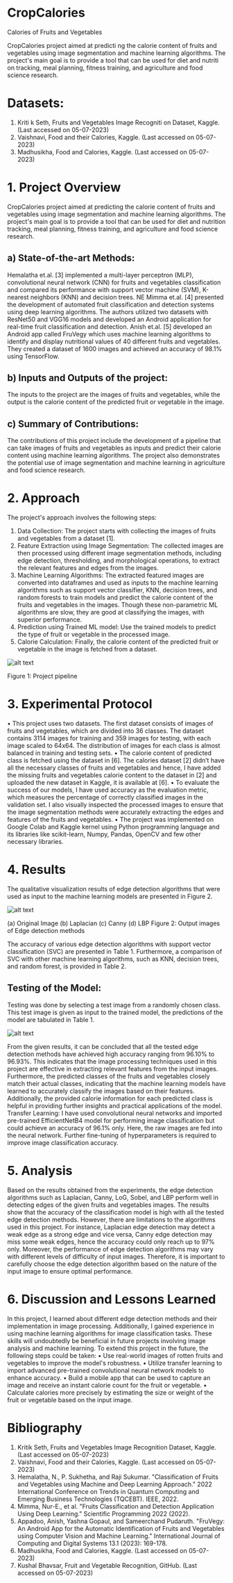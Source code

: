 # CropCalories
Calories of Fruits and Vegetables

CropCalories project aimed at predicti ng the calorie content of  fruits and vegetables using image segmentation and machine learning algorithms. The project's main goal is to provide a tool that can be  used  for  diet  and  nutriti on  tracking,  meal  planning,  fitness  training,  and  agriculture  and  food science research. 

# Datasets:
1.  Kriti k Seth,  Fruits and Vegetables Image Recogniti on Dataset, Kaggle. (Last accessed on 05-07-2023) 
2.  Vaishnavi, Food and their Calories, Kaggle. (Last accessed on 05-07-2023) 
3.  Madhusikha, Food and Calories, Kaggle. (Last accessed on 05-07-2023) 


# 1.	Project Overview
CropCalories project aimed at predicting the calorie content of fruits and vegetables using image segmentation and machine learning algorithms. The project's main goal is to provide a tool that can be used for diet and nutrition tracking, meal planning, fitness training, and agriculture and food science research.
## a)	State-of-the-art Methods:
Hemalatha et.al. [3] implemented a multi-layer perceptron (MLP), convolutional neural network (CNN) for fruits and vegetables classification and compared its performance with support vector machine (SVM), K-nearest neighbors (KNN) and decision trees. NE Mimma et.al. [4] presented the development of automated fruit classification and detection systems using deep learning algorithms. The authors utilized two datasets with ResNet50 and VGG16 models and developed an Android application for real-time fruit classification and detection. Anish et.al. [5] developed an Android app called FruVegy which uses machine learning algorithms to identify and display nutritional values of 40 different fruits and vegetables. They created a dataset of 1600 images and achieved an accuracy of 98.1% using TensorFlow.
## b)	Inputs and Outputs of the project: 
The inputs to the project are the images of fruits and vegetables, while the output is the calorie content of the predicted fruit or vegetable in the image.
## c)	Summary of Contributions: 
The contributions of this project include the development of a pipeline that can take images of fruits and vegetables as inputs and predict their calorie content using machine learning algorithms. The project also demonstrates the potential use of image segmentation and machine learning in agriculture and food science research.

# 2.	Approach
The project's approach involves the following steps:
1.	Data Collection: The project starts with collecting the images of fruits and vegetables from a dataset [1].
2.	Feature Extraction using Image Segmentation: The collected images are then processed using different image segmentation methods, including edge detection, thresholding, and morphological operations, to extract the relevant features and edges from the images.
3.	Machine Learning Algorithms: The extracted featured images are converted into dataframes and used as inputs to the machine learning algorithms such as support vector classifier, KNN, decision trees, and random forests to train models and predict the calorie content of the fruits and vegetables in the images. Though these non-parametric ML algorithms are slow, they are good at classifying the images, with superior performance.
4.	Prediction using Trained ML model: Use the trained models to predict the type of fruit or vegetable in the processed image.
5.	Calorie Calculation: Finally, the calorie content of the predicted fruit or vegetable in the image is fetched from a dataset. 



![alt text](https://github.com/[madhusikha]/[CropCalories]/blob/[main]/project_pipeline.png?raw=true)

Figure 1: Project pipeline

# 3.	Experimental Protocol
•	This project uses two datasets. The first dataset consists of images of fruits and vegetables, which are divided into 36 classes. The dataset contains 3114 images for training and 359 images for testing, with each image scaled to 64x64. The distribution of images for each class is almost balanced in training and testing sets.
•	The calorie content of predicted class is fetched using the dataset in [6]. The calories dataset [2] didn’t have all the necessary classes of fruits and vegetables and hence, I have added the missing fruits and vegetables calorie content to the dataset in [2] and uploaded the new dataset in Kaggle, it is available at [6].
•	To evaluate the success of our models, I have used accuracy as the evaluation metric, which measures the percentage of correctly classified images in the validation set. I also visually inspected the processed images to ensure that the image segmentation methods were accurately extracting the edges and features of the fruits and vegetables.
•	The project was implemented on Google Colab and Kaggle kernel using Python programming language and its libraries like scikit-learn, Numpy, Pandas, OpenCV and few other necessary libraries.

# 4.	Results
The qualitative visualization results of edge detection algorithms that were used as input to the machine learning models are presented in Figure 2. 

![alt text](https://github.com/[username]/[reponame]/blob/[branch]/image.jpg?raw=true)

(a) Original Image	(b) Laplacian 	(c) Canny	(d) LBP
Figure 2: Output images of Edge detection methods

The accuracy of various edge detection algorithms with support vector classification (SVC) are presented in Table 1. Furthermore, a comparison of SVC with other machine learning algorithms, such as KNN, decision trees, and random forest, is provided in Table 2.
## Testing of the Model:
Testing was done by selecting a test image from a randomly chosen class. This test image is given as input to the trained model, the predictions of the model are tabulated in Table 1.

![alt text](https://github.com/[username]/[reponame]/blob/[branch]/image.jpg?raw=true)

From the given results, it can be concluded that all the tested edge detection methods have achieved high accuracy ranging from 96.10% to 96.93%. This indicates that the image processing techniques used in this project are effective in extracting relevant features from the input images. Furthermore, the predicted classes of the fruits and vegetables closely match their actual classes, indicating that the machine learning models have learned to accurately classify the images based on their features. Additionally, the provided calorie information for each predicted class is helpful in providing further insights and practical applications of the model.
Transfer Learning:
I have used convolutional neural networks and imported pre-trained EfficientNetB4 model for performing image classification but could achieve an accuracy of 96.1% only. Here, the raw images are fed into the neural network. Further fine-tuning of hyperparameters is required to improve image classification accuracy.

# 5.	Analysis
Based on the results obtained from the experiments, the edge detection algorithms such as Laplacian, Canny, LoG, Sobel, and LBP perform well in detecting edges of the given fruits and vegetables images. The results show that the accuracy of the classification model is high with all the tested edge detection methods. 
However, there are limitations to the algorithms used in this project. For instance, Laplacian edge detection may detect a weak edge as a strong edge and vice versa, Canny edge detection may miss some weak edges, hence the accuracy could only reach up to 97% only. Moreover, the performance of edge detection algorithms may vary with different levels of difficulty of input images. Therefore, it is important to carefully choose the edge detection algorithm based on the nature of the input image to ensure optimal performance.

# 6.	Discussion and Lessons Learned
In this project, I learned about different edge detection methods and their implementation in image processing. Additionally, I gained experience in using machine learning algorithms for image classification tasks. These skills will undoubtedly be beneficial in future projects involving image analysis and machine learning.
To extend this project in the future, the following steps could be taken:
•	Use real-world images of rotten fruits and vegetables to improve the model's robustness.
•	Utilize transfer learning to import advanced pre-trained convolutional neural network models to enhance accuracy.
•	Build a mobile app that can be used to capture an image and receive an instant calorie count for the fruit or vegetable.
•	Calculate calories more precisely by estimating the size or weight of the fruit or vegetable based on the input image.

# Bibliography
1.	Kritik Seth, Fruits and Vegetables Image Recognition Dataset, Kaggle. (Last accessed on 05-07-2023)
2.	Vaishnavi, Food and their Calories, Kaggle. (Last accessed on 05-07-2023)
3.	Hemalatha, N., P. Sukhetha, and Raji Sukumar. "Classification of Fruits and Vegetables using Machine and Deep Learning Approach." 2022 International Conference on Trends in Quantum Computing and Emerging Business Technologies (TQCEBT). IEEE, 2022.
4.	Mimma, Nur-E., et al. "Fruits Classification and Detection Application Using Deep Learning." Scientific Programming 2022 (2022).
5.	Appadoo, Anish, Yashna Gopaul, and Sameerchand Pudaruth. "FruVegy: An Android App for the Automatic Identification of Fruits and Vegetables using Computer Vision and Machine Learning." International Journal of Computing and Digital Systems 13.1 (2023): 169-178.
6.	Madhusikha, Food and Calories, Kaggle. (Last accessed on 05-07-2023)
7.	Kushal Bhavsar, Fruit and Vegetable Recognition, GitHub. (Last accessed on 05-07-2023)
